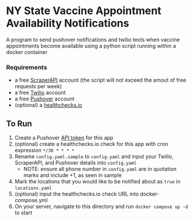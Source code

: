 # NY State Vaccine Appointment Availability Notifications
A program to send pushover notifications and twilio texts when vaccine appointments become available using a python script running within a docker container
### Requirements
- a free [ScraperAPI](https://www.scraperapi.com) account (the script will not exceed the amout of free requests per week)
- a free [Twilio](https://www.twilio.com/) account
- a free [Pushover](https://pushover.net/) account
- (optional) a [healthchecks.io](https://healthchecks.io/)
## To Run
1. Create a Pushover [API token](https://pushover.net/apps/build) for this app
2. (optional) create a healthchecks.io check for this app with cron expression `*/30 * * * *`
3. Rename `config.yaml.sample` to `config.yaml` and input your Twilio, ScraperAPI, and Pushover details into `config.yaml`
    - NOTE: ensure all phone number in `config.yaml` are in quotation marks and include +1, as seen in sample
4. Mark the locations that you would like to be notified about as `true` in `locations.yaml`
5. (optional) input the healthchecks.io check URL into docker-compose.yml
5. On your server, navigate to this directory and run `docker compose up -d` to start
